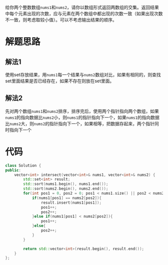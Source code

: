 给你两个整数数组`nums1`和`nums2`，请你以数组形式返回两数组的交集。返回结果中每个元素出现的次数，应与元素在两个数组中都出现的次数一致（如果出现次数不一致，则考虑取较小值）。可以不考虑输出结果的顺序。

# 解题思路
## 解法1
使用set存放结果，用`nums1`每一个结果与`nums2`数组对比，如果有相同的，则查找set里面结果是否已经存在，如果不存在则放在set里面。

## 解法2
先对两个数组`nums1`和`nums2`排序，排序完后，使用两个指针指向两个数组，如果`nums1`的指向数据比`nums2`小，则`nums1`的指针指向下一个，如果`nums1`的指向数据比`nums2`大，则`nums2`的指针指向下一个，如果相等，把数据存起来，两个指针同时指向下一个

# 代码
```c++
class Solution {
public:
    vector<int> intersect(vector<int>& nums1, vector<int>& nums2) {
        std::set<int> result;
        std::sort(nums1.begin(), nums1.end());
        std::sort(nums2.begin(), nums2.end());
        for(int pos1 = 0, pos2 = 0; pos1 < nums1.size() || pos2 < nums2.size();){
            if(nums1[pos1] == nums2[pos2]){
                result.insert(nums1[pos1]);
                pos1++;
                pos2++;
            }else if(nums1[pos1] < nums2[pos2]){
                pos1++;
            }else{
                pos2++;
            }
        }

        return std::vector<int>(result.begin(), result.end());
    }
};
```